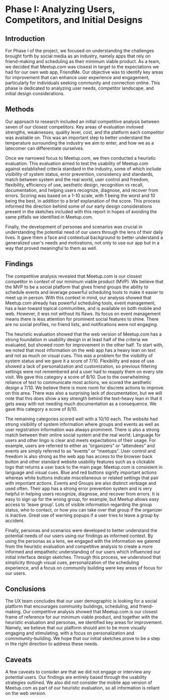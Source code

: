 # Phase I: Analyzing Users, Competitors, and Initial Designs

## Introduction

For Phase I of the project, we focused on understanding the challenges brought forth by social media as an industry, namely apps that rely on friend-making and scheduling as their minimum viable product. As a team, we decided that Meetup.com was closest in target to the expectations we had for our own web app, FriendMe. Our objective was to identify key areas for improvement that can enhance user experience and engagement, particularly for individuals seeking community and connection online. This phase is dedicated to analyzing user needs, competitor landscape, and initial design considerations.

## Methods

Our approach to research included an initial competitive analysis between seven of our closest competitors. Key areas of evaluation invloved strengths, weaknesses, quality level, cost, and the platform each competitor was available on. This was an important step to better understand the temperature surrounding the industry we aim to enter, and how we as a latecomer can differentiate ourselves.

Once we narrowed focus to Meetup.com, we then conducted a heuristic evaluation. This evaluation aimed to test the usability of Meetup.com against established criteria standard in the industry, some of which include visibility of system status, error prevention, consistency and standards, match between system and the real world, user control and freedom, flexibility, efficiency of use, aesthetic design, recognition vs recall, documentation, and helping users recognize, diagnose, and recover from errors. Scoring was based on a 1-10 scale, with 1 being the worst and 10 being the best, in addition to a brief explanation of the score. This process informed the direction behind some of our early design considerations present in the sketches included with this report in hopes of avoiding the same pitfalls we identified in Meetup.com.

Finally, the development of personas and scenarios was crucial in understanding the potential need of our users through the lens of their daily lives. It gave them a face and contextual background to better understand a generalized user's needs and motivations, not only to use our app but in a way that proved meaningful to them as well.

## Findings

The competitive analysis revealed that Meetup.com is our closest competitor in context of our minimum viable product (MVP). We believe that the MVP to be a social platform that gives friend groups the ability to schedule events and leverage powerful scheduling tools to make it easier to meet up in person. With this context in mind, our analysis showed that Meetup.com already has powerful scheduling tools, event management, has a lean toward topical communities, and is available on both mobile and web. However, it was not without its flaws. Its focus on event management means there is less attention for prominent social features to shine. There are no social profiles, no friend lists, and notifications were not engaging. 

The heuristic evaluation showed that the web version of Meetup.com has a strong foundation in usability design in at least half of the criteria we evaluated, but showed room for improvement in the other half. To start with, we noted that most information on the web app has a heavy lean on text and not as much on visual cues. This was a problem for the visibility of system status and we gave it a score of 7/10. Flexibility and ease of use showed a lack of personalization and customization, so previous filtering settings were not remembered and a user had to reapply them on every site visit. We gave this category a score of 8/10. Due to the overwhelming reliance of text to communicate most actions, we scored the aesthetic design a 7/10. We believe there is more room for discrete actions to improve on this area. There was also a surprising lack of documentation, but we will note that this does show a key strength behind the text-heavy lean in that it gets away with not needing much documentation as a consequence. We gave this category a score of 8/10. 

The remaining categories scored well with a 10/10 each. The website had strong visibility of system information where groups and events as well as user registration information was always prominent. There is also a strong match between their online social system and the real world. Language for users and other lingo is clear and meets expectations of their usage. For example, users are referred to either as “organizers” or “attendees” and events are simply referred to as “events” or “meetups”. User control and freedom is also strong as the web app has access to the browser back button and other standard website usability features such as a clickable logo that returns a user back to the main page. Meetup.com is consistent in language and visual cues. Blue and red buttons signify important actions whereas white buttons indicate miscellaneous or related settings that pair with important actions. Events and Groups are also distinct verbiage and used often. Their app has a strong error prevention system and is very helpful in helping users recognize, diagnose, and recover from errors. It is easy to sign up for the wrong group, for example, but Meetup allows easy access to ‘leave group’. Lots of visible information regarding the group status, who to contact, or how you can take over that group if the organizer is inactive. Great use of warning popups if a user tries to leave a group by accident.

Finally, personas and scenarios were developed to better understand the potential needs of our users using our findings as informed context. By using the personas as a lens, we engaged with the information we gatered from the heuristic evaluation and competitive analysis to create a more informed and empathetic understanding of our users which influenced our initial interface design sketches. Through this process, we understood that simplicity through visual cues, personalization of the scheduling experience, and a focus on community building were key areas of focus for our users.

## Conclusions

The UX team concludes that our user demographic is looking for a social platform that encourages community buildings, scheduling, and friend-making. Our competitive analysis showed that Meetup.com is our closest frame of reference for our minimum viable product, and together with the heuristic evaluation and personas, we identified key areas for improvement. Namely, we believe that our platform should aim to be more visually engaging and stimulating, with a focus on personalization and commmunity-building. We hope that our initial sketches prove to be a step in the right direction to address these needs.

## Caveats

A few caveats to consider are that we did not engage or interview any potential users. Our findings are entirely based through the usability strategies outlined. We also did not consider the mobile app version of Meetup.com as part of our heuristic evaluation, so all information is reliant on the web version.
